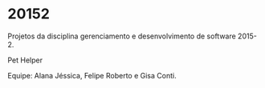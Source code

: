 # 20152
Projetos da disciplina gerenciamento e desenvolvimento de software 2015-2.


Pet Helper

Equipe: Alana Jéssica, Felipe Roberto e Gisa Conti.
